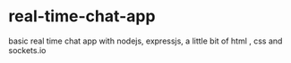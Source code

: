 # real-time-chat-app
basic real time chat app with nodejs, expressjs, a little bit of html , css  and sockets.io

